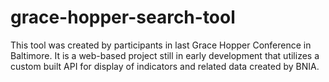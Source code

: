 grace-hopper-search-tool
========================

This tool was created by participants in last Grace Hopper Conference in Baltimore. It is a web-based project still in early development that utilizes a custom built API for display of indicators and related data created by BNIA.